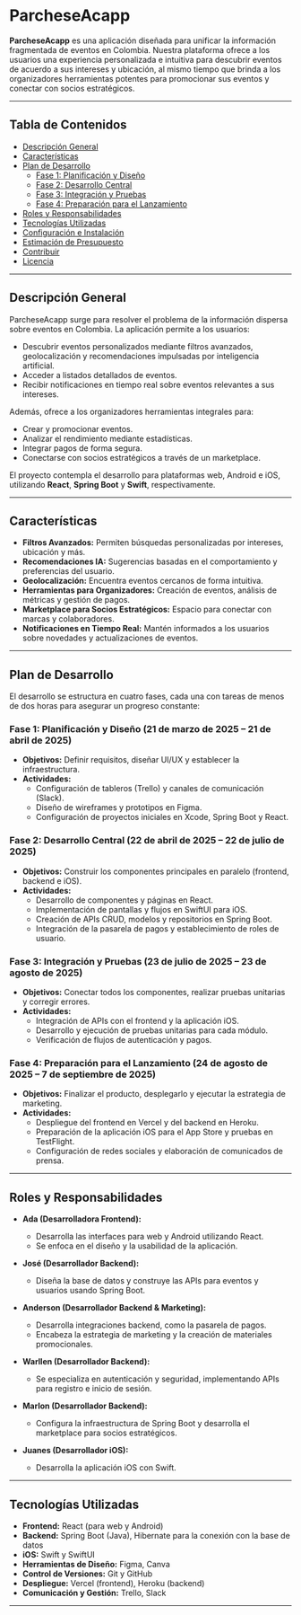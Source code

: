 # ParcheseAcapp

**ParcheseAcapp** es una aplicación diseñada para unificar la información fragmentada de eventos en Colombia. Nuestra plataforma ofrece a los usuarios una experiencia personalizada e intuitiva para descubrir eventos de acuerdo a sus intereses y ubicación, al mismo tiempo que brinda a los organizadores herramientas potentes para promocionar sus eventos y conectar con socios estratégicos.

---

## Tabla de Contenidos

- [Descripción General](#descripción-general)
- [Características](#características)
- [Plan de Desarrollo](#plan-de-desarrollo)
  - [Fase 1: Planificación y Diseño](#fase-1-planificación-y-diseño)
  - [Fase 2: Desarrollo Central](#fase-2-desarrollo-central)
  - [Fase 3: Integración y Pruebas](#fase-3-integración-y-pruebas)
  - [Fase 4: Preparación para el Lanzamiento](#fase-4-preparación-para-el-lanzamiento)
- [Roles y Responsabilidades](#roles-y-responsabilidades)
- [Tecnologías Utilizadas](#tecnologías-utilizadas)
- [Configuración e Instalación](#configuración-e-instalación)
- [Estimación de Presupuesto](#estimación-de-presupuesto)
- [Contribuir](#contribuir)
- [Licencia](#licencia)

---

## Descripción General

ParcheseAcapp surge para resolver el problema de la información dispersa sobre eventos en Colombia. La aplicación permite a los usuarios:
- Descubrir eventos personalizados mediante filtros avanzados, geolocalización y recomendaciones impulsadas por inteligencia artificial.
- Acceder a listados detallados de eventos.
- Recibir notificaciones en tiempo real sobre eventos relevantes a sus intereses.

Además, ofrece a los organizadores herramientas integrales para:
- Crear y promocionar eventos.
- Analizar el rendimiento mediante estadísticas.
- Integrar pagos de forma segura.
- Conectarse con socios estratégicos a través de un marketplace.

El proyecto contempla el desarrollo para plataformas web, Android e iOS, utilizando **React**, **Spring Boot** y **Swift**, respectivamente.

---

## Características

- **Filtros Avanzados:** Permiten búsquedas personalizadas por intereses, ubicación y más.
- **Recomendaciones IA:** Sugerencias basadas en el comportamiento y preferencias del usuario.
- **Geolocalización:** Encuentra eventos cercanos de forma intuitiva.
- **Herramientas para Organizadores:** Creación de eventos, análisis de métricas y gestión de pagos.
- **Marketplace para Socios Estratégicos:** Espacio para conectar con marcas y colaboradores.
- **Notificaciones en Tiempo Real:** Mantén informados a los usuarios sobre novedades y actualizaciones de eventos.

---

## Plan de Desarrollo

El desarrollo se estructura en cuatro fases, cada una con tareas de menos de dos horas para asegurar un progreso constante:

### Fase 1: Planificación y Diseño (21 de marzo de 2025 – 21 de abril de 2025)
- **Objetivos:** Definir requisitos, diseñar UI/UX y establecer la infraestructura.
- **Actividades:** 
  - Configuración de tableros (Trello) y canales de comunicación (Slack).
  - Diseño de wireframes y prototipos en Figma.
  - Configuración de proyectos iniciales en Xcode, Spring Boot y React.

### Fase 2: Desarrollo Central (22 de abril de 2025 – 22 de julio de 2025)
- **Objetivos:** Construir los componentes principales en paralelo (frontend, backend e iOS).
- **Actividades:**
  - Desarrollo de componentes y páginas en React.
  - Implementación de pantallas y flujos en SwiftUI para iOS.
  - Creación de APIs CRUD, modelos y repositorios en Spring Boot.
  - Integración de la pasarela de pagos y establecimiento de roles de usuario.

### Fase 3: Integración y Pruebas (23 de julio de 2025 – 23 de agosto de 2025)
- **Objetivos:** Conectar todos los componentes, realizar pruebas unitarias y corregir errores.
- **Actividades:**
  - Integración de APIs con el frontend y la aplicación iOS.
  - Desarrollo y ejecución de pruebas unitarias para cada módulo.
  - Verificación de flujos de autenticación y pagos.

### Fase 4: Preparación para el Lanzamiento (24 de agosto de 2025 – 7 de septiembre de 2025)
- **Objetivos:** Finalizar el producto, desplegarlo y ejecutar la estrategia de marketing.
- **Actividades:**
  - Despliegue del frontend en Vercel y del backend en Heroku.
  - Preparación de la aplicación iOS para el App Store y pruebas en TestFlight.
  - Configuración de redes sociales y elaboración de comunicados de prensa.

---

## Roles y Responsabilidades

- **Ada (Desarrolladora Frontend):**  
  - Desarrolla las interfaces para web y Android utilizando React.  
  - Se enfoca en el diseño y la usabilidad de la aplicación.

- **José (Desarrollador Backend):**  
  - Diseña la base de datos y construye las APIs para eventos y usuarios usando Spring Boot.

- **Anderson (Desarrollador Backend & Marketing):**  
  - Desarrolla integraciones backend, como la pasarela de pagos.  
  - Encabeza la estrategia de marketing y la creación de materiales promocionales.

- **Warllen (Desarrollador Backend):**  
  - Se especializa en autenticación y seguridad, implementando APIs para registro e inicio de sesión.

- **Marlon (Desarrollador Backend):**  
  - Configura la infraestructura de Spring Boot y desarrolla el marketplace para socios estratégicos.

- **Juanes (Desarrollador iOS):**  
  - Desarrolla la aplicación iOS con Swift.

---

## Tecnologías Utilizadas

- **Frontend:** React (para web y Android)
- **Backend:** Spring Boot (Java), Hibernate para la conexión con la base de datos
- **iOS:** Swift y SwiftUI
- **Herramientas de Diseño:** Figma, Canva
- **Control de Versiones:** Git y GitHub
- **Despliegue:** Vercel (frontend), Heroku (backend)
- **Comunicación y Gestión:** Trello, Slack

---
